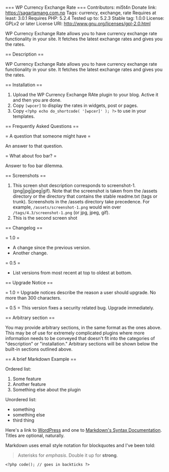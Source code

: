 === WP Currency Exchange Rate ===
Contributors: mi5t4n
Donate link: https://sagartamang.com.np
Tags: currency, exchange, rate
Requires at least: 3.0.1
Requires PHP: 5.2.4
Tested up to: 5.2.3
Stable tag: 1.0.0
License: GPLv2 or later
License URI: http://www.gnu.org/licenses/gpl-2.0.html

WP Currency Exchange Rate allows you to have currency exchange rate functionality in your site. It fetches the latest exchange rates and gives you the rates.

== Description ==

WP Currency Exchange Rate allows you to have currency exchange rate functionality in your site. It fetches the latest exchange rates and gives you the rates.

== Installation ==

1. Upload the WP Currency Exchange RAte plugin to your blog. Active it and then you are done.
1. Copy `[wpcer]` to display the rates in widgets, post or pages.
1. Copy `<?php echo do_shortcode( '[wpcer]' ); ?>` to use in your templates.

== Frequently Asked Questions ==

= A question that someone might have =

An answer to that question.

= What about foo bar? =

Answer to foo bar dilemma.

== Screenshots ==

1. This screen shot description corresponds to screenshot-1.(png|jpg|jpeg|gif). Note that the screenshot is taken from
the /assets directory or the directory that contains the stable readme.txt (tags or trunk). Screenshots in the /assets
directory take precedence. For example, `/assets/screenshot-1.png` would win over `/tags/4.3/screenshot-1.png`
(or jpg, jpeg, gif).
2. This is the second screen shot

== Changelog ==

= 1.0 =
* A change since the previous version.
* Another change.

= 0.5 =
* List versions from most recent at top to oldest at bottom.

== Upgrade Notice ==

= 1.0 =
Upgrade notices describe the reason a user should upgrade.  No more than 300 characters.

= 0.5 =
This version fixes a security related bug.  Upgrade immediately.

== Arbitrary section ==

You may provide arbitrary sections, in the same format as the ones above.  This may be of use for extremely complicated
plugins where more information needs to be conveyed that doesn't fit into the categories of "description" or
"installation."  Arbitrary sections will be shown below the built-in sections outlined above.

== A brief Markdown Example ==

Ordered list:

1. Some feature
1. Another feature
1. Something else about the plugin

Unordered list:

* something
* something else
* third thing

Here's a link to [WordPress](http://wordpress.org/ "Your favorite software") and one to [Markdown's Syntax Documentation][markdown syntax].
Titles are optional, naturally.

[markdown syntax]: http://daringfireball.net/projects/markdown/syntax
            "Markdown is what the parser uses to process much of the readme file"

Markdown uses email style notation for blockquotes and I've been told:
> Asterisks for *emphasis*. Double it up  for **strong**.

`<?php code(); // goes in backticks ?>`